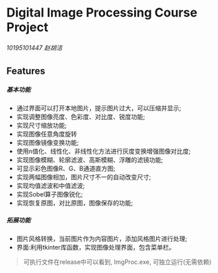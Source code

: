 # Digital Image Processing Course Project
###### 10195101447 赵胡洁

## Features
##### 基本功能
- 通过界面可以打开本地图片，提示图片过大，可以压缩并显示;
- 实现调整图像亮度、色彩度、对比度、锐度功能;
- 实现尺寸缩放功能;
- 实现图像任意角度旋转
- 实现图像镜像变换功能;
- 使用n值化、线性化、非线性化方法进行灰度变换增强图像对比度;
- 实现图像模糊、轮廓滤波、高斯模糊、浮雕的滤镜功能;
- 可显示彩色图像R、G、B通道直方图;
- 实现两幅图像相加，图片尺寸不一的自动改变尺寸;
- 实现均值滤波和中值滤波;
- 实现Sobel算子图像锐化;
- 实现恢复原图，对比原图，图像保存的功能;
##### 拓展功能
- 图片风格转换，当前图片作为内容图片，添加风格图片进行处理;
- 界面:利用tkinter库函数，实现图像处理界面，包含菜单栏。

> 可执行文件在release中可以看到, ImgProc.exe, 可独立运行(无需依赖)